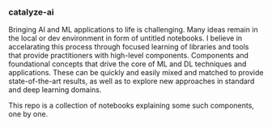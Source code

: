### catalyze-ai

Bringing AI and ML applications to life is challenging. Many ideas remain in the local or dev environment in form of untitled notebooks. I believe in accelarating this process through focused learning of libraries and tools that provide practitioners with high-level components. Components and foundational concepts that drive the core of ML and DL techniques and applications. These can be quickly and easily mixed and matched to provide state-of-the-art results, as well as to explore new approaches in standard and deep learning domains.

This repo is a collection of notebooks explaining some such components, one by one.
